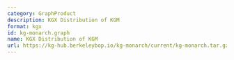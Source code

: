 ```yaml
---
category: GraphProduct
description: KGX Distribution of KGM
format: kgx
id: kg-monarch.graph
name: KGX Distribution of KGM
url: https://kg-hub.berkeleybop.io/kg-monarch/current/kg-monarch.tar.gz
---
```

